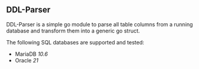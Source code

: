## DDL-Parser

DDL-Parser is a simple go module to parse all table columns from a running database and transform them into a generic go struct.

The following SQL databases are supported and tested:

- MariaDB *10.6*
- Oracle *21*